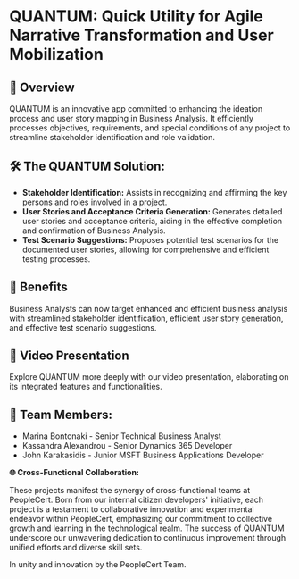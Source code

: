 **QUANTUM: Quick Utility for Agile Narrative Transformation and User Mobilization**
===================================================================================

**🌟 Overview**
---------------

QUANTUM is an innovative app committed to enhancing the ideation process and user story mapping in Business Analysis. It efficiently processes objectives, requirements, and special conditions of any project to streamline stakeholder identification and role validation.

**🛠️ The QUANTUM Solution:**
-----------------------------

-   **Stakeholder Identification:** Assists in recognizing and affirming the key persons and roles involved in a project.
-   **User Stories and Acceptance Criteria Generation:** Generates detailed user stories and acceptance criteria, aiding in the effective completion and confirmation of Business Analysis.
-   **Test Scenario Suggestions:** Proposes potential test scenarios for the documented user stories, allowing for comprehensive and efficient testing processes.

**🎉 Benefits**
---------------

Business Analysts can now target enhanced and efficient business analysis with streamlined stakeholder identification, efficient user story generation, and effective test scenario suggestions.

**🎥 Video Presentation**
-------------------------

Explore QUANTUM more deeply with our video presentation, elaborating on its integrated features and functionalities.

**🤝 Team Members:**
--------------------

-   Marina Bontonaki - Senior Technical Business Analyst
-   Kassandra Alexandrou - Senior Dynamics 365 Developer
-   John Karakasidis - Junior MSFT Business Applications Developer

**🌐 Cross-Functional Collaboration:**

These projects manifest the synergy of cross-functional teams at PeopleCert. Born from our internal citizen developers' initiative, each project is a testament to collaborative innovation and experimental endeavor within PeopleCert, emphasizing our commitment to collective growth and learning in the technological realm. The success of QUANTUM underscore our unwavering dedication to continuous improvement through unified efforts and diverse skill sets.

In unity and innovation by the PeopleCert Team.
